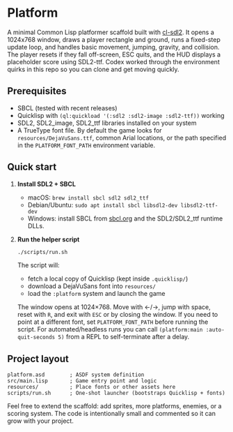 # Platform

A minimal Common Lisp platformer scaffold built with [cl-sdl2](https://github.com/lispgames/cl-sdl2). It opens a 1024x768 window, draws a player rectangle and ground, runs a fixed-step update loop, and handles basic movement, jumping, gravity, and collision. The player resets if they fall off-screen, ESC quits, and the HUD displays a placeholder score using SDL2-ttf. Codex worked through the environment quirks in this repo so you can clone and get moving quickly.

## Prerequisites

- SBCL (tested with recent releases)
- Quicklisp with `(ql:quickload '(:sdl2 :sdl2-image :sdl2-ttf))` working
- SDL2, SDL2_image, SDL2_ttf libraries installed on your system
- A TrueType font file. By default the game looks for `resources/DejaVuSans.ttf`, common Arial locations, or the path specified in the `PLATFORM_FONT_PATH` environment variable.

## Quick start

1. **Install SDL2 + SBCL**

   - macOS: `brew install sbcl sdl2 sdl2_ttf`
   - Debian/Ubuntu: `sudo apt install sbcl libsdl2-dev libsdl2-ttf-dev`
   - Windows: install SBCL from [sbcl.org](https://www.sbcl.org/) and the SDL2/SDL2_ttf runtime DLLs.

2. **Run the helper script**

   ```bash
   ./scripts/run.sh
   ```

   The script will:

   - fetch a local copy of Quicklisp (kept inside `.quicklisp/`)
   - download a DejaVuSans font into `resources/`
   - load the `:platform` system and launch the game

   The window opens at 1024×768. Move with ←/→, jump with space, reset with `R`, and exit with `ESC` or by closing the window. If you need to point at a different font, set `PLATFORM_FONT_PATH` before running the script. For automated/headless runs you can call `(platform:main :auto-quit-seconds 5)` from a REPL to self-terminate after a delay.

## Project layout

```
platform.asd        ; ASDF system definition
src/main.lisp       ; Game entry point and logic
resources/          ; Place fonts or other assets here
scripts/run.sh      ; One-shot launcher (bootstraps Quicklisp + fonts)
```

Feel free to extend the scaffold: add sprites, more platforms, enemies, or a scoring system. The code is intentionally small and commented so it can grow with your project.
